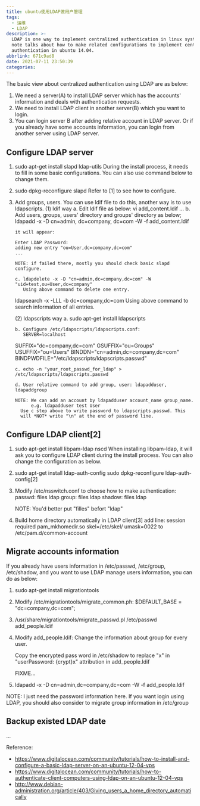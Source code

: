 ```yaml
---
title: ubuntu使用LDAP做用户管理
tags:
  - 运维
  - LDAP
description: >-
  LDAP is one way to implement centralized authentication in linux system. This
  note talks about how to make related configurations to implement centralized
  authentication in ubuntu 14.04.
abbrlink: 671c9ad8
date: 2021-07-11 23:50:39
categories:
---
```


The basic view about centralized authentication using LDAP are as below:
1. We need a server(A) to install LDAP server which has the accounts'
   information and deals with authentication requests.
2. We need to install LDAP client in another server(B) which you want to login.
3. You can login server B after adding relative account in LDAP server. Or if
   you already have some accounts information, you can login from another
   server using LDAP server.

Configure LDAP server
---------------------
1. sudo apt-get install slapd ldap-utils
   During the install process, it needs to fill in some basic configurations.
   You can also use command below to change them.

2. sudo dpkg-reconfigure slapd
   Refer to [1] to see how to configure.

3. Add groups, users.
   You can use ldif file to do this, another way is to use ldapscripts.
   (1) ldif way
       a. Edit ldif file as below: vi add_content.ldif
       ...
       b. Add users, groups, users' directory and groups' directory as below;
          ldapadd -x -D cn=admin, dc=company, dc=com -W -f add_content.ldif

       it will appear:

       Enter LDAP Password:
       adding new entry "ou=User,dc=company,dc=com"
       ...

       NOTE: if failed there, mostly you should check basic slapd configure.

       c. ldapdelete -x -D "cn=admin,dc=company,dc=com" -W "uid=test,ou=User,dc=company"
          Using above command to delete one entry.

	  ldapsearch -x -LLL -b dc=company,dc=com
          Using above command to search information of all entries.

   (2) ldapscripts way
       a. sudo apt-get install ldapscripts

       b. Configure /etc/ldapscripts/ldapscripts.conf:
          SERVER=localhost
	  SUFFIX="dc=company,dc=com"
	  GSUFFIX="ou=Groups"
	  USUFFIX="ou=Users"
	  BINDDN="cn=admin,dc=company,dc=com"
          BINDPWDFILE="/etc/ldapscripts/ldapscripts.passwd"

       c. echo -n "your_root_passwd_for_ldap" > /etc/ldapscripts/ldapscripts.passwd

       d. User relative command to add group, user: ldapadduser, ldapaddgroup

       NOTE: We can add an account by ldapadduser account_name group_name.
             e.g. ldapadduser test User
	     Use c step above to write password to ldapscripts.passwd. This
	     will *NOT* write "\n" at the end of password line.

Configure LDAP client[2]
------------------------
1. sudo apt-get install libpam-ldap nscd
   When installing libpam-ldap, it will ask you to configure LDAP client during
   the install process. You can also change the configuration as below.

2. sudo apt-get install ldap-auth-config
   sudo dpkg-reconfigure ldap-auth-config[2]

3. Modify /etc/nsswitch.conf to choose how to make authentication:
       passwd: files ldap
       group: files ldap
       shadow: files ldap

   NOTE: You'd better put "filles" befort "ldap"

4. Build home directory automatically in LDAP client[3]
   add line: session required pam_mkhomedir.so skel=/etc/skel/ umask=0022
   to /etc/pam.d/common-account

Migrate accounts information
----------------------------
If you already have users information in /etc/passwd, /etc/group, /etc/shadow,
and you want to use LDAP manage users information, you can do as below:

1. sudo apt-get install migrationtools

2. Modify /etc/migrationtools/migrate_common.ph:
      $DEFAULT_BASE = "dc=company,dc=com";

3. /usr/share/migrationtools/migrate_passwd.pl /etc/passwd add_people.ldif

4. Modify add_people.ldif:
   Change the information about group for every user.

   Copy the encrypted pass word in /etc/shadow to replace "x" in "userPassword: {crypt}x"
   attribution in add_people.ldif

   FIXME...

5. ldapadd -x -D cn=admin,dc=company,dc=com -W -f add_people.ldif

NOTE: I just need the password information here. If you want login using LDAP,
      you should also consider to migrate group information in /etc/group

Backup existed LDAP date
------------------------
...

Reference:
- https://www.digitalocean.com/community/tutorials/how-to-install-and-configure-a-basic-ldap-server-on-an-ubuntu-12-04-vps
- https://www.digitalocean.com/community/tutorials/how-to-authenticate-client-computers-using-ldap-on-an-ubuntu-12-04-vps
- http://www.debian-administration.org/article/403/Giving_users_a_home_directory_automatically
